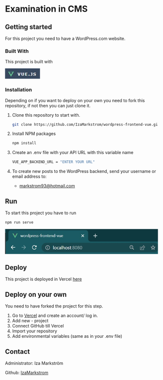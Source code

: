 # Examination in CMS


## Getting started

For this project you need to have a WordPress.com website. 

### Built With

This project is built with 

![Vue](vuejs.jpg)


### Installation
Depending on if you want to deploy on your own you need to fork this repository, if not then you can just clone it.

1. Clone this repository to start with.
   ```bash
   git clone https://github.com/IzaMarkstrom/wordpress-frontend-vue.git
   ```
2. Install NPM packages
   ```bash
   npm install
   ```
3. Create an .env file with your API URL with this variable name
   ```bash
   VUE_APP_BACKEND_URL = "ENTER YOUR URL"
   ```

4. To create new posts to the WordPress backend, send your username or email address to:

   * markstrom93@hotmail.com

## Run 
To start this project you have to run
   ```bash
   npm run serve
   ```

![localhost](localhost.jpg)

## Deploy
This project is deployed in Vercel [here](https://wordpress-frontend-vue.vercel.app/)

## Deploy on your own
You need to have forked the project for this step.

1. Go to [Vercel](https://vercel.com/dashboard) and create an account/ log in.
2. Add new - project
3. Connect GitHub till Vercel 
4. Import your repository
5. Add environmental variables (same as in your .env file)



## Contact
Administrator: Iza Markström

Github: [IzaMarkstrom](https://github.com/IzaMarkstrom)